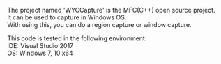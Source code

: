 The project named 'WYCCapture' is the MFC(C++) open source project.  
It can be used to capture in Windows OS.  
With using this, you can do a region capture or window capture.

This code is tested in the following environment:  
IDE: Visual Studio 2017  
OS: Windows 7, 10 x64  
